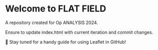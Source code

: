 <h1>Welcome to FLAT FIELD</h1>

<p>A repository created for Op ANALYSIS 2024.</p>

Ensure to update index.html with current iteration and commit changes. 

<p>&#128227; Stay tuned for a handy guide for using Leaflet in GitHub! </p>
